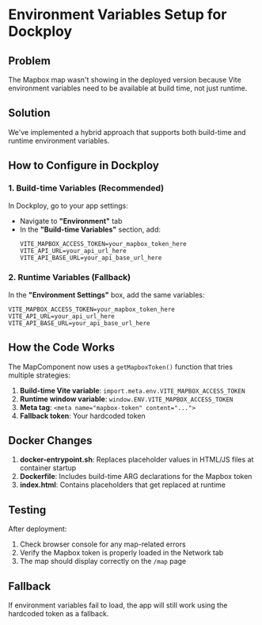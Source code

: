 # Environment Variables Setup for Dockploy

## Problem
The Mapbox map wasn't showing in the deployed version because Vite environment variables need to be available at build time, not just runtime.

## Solution
We've implemented a hybrid approach that supports both build-time and runtime environment variables.

## How to Configure in Dockploy

### 1. Build-time Variables (Recommended)
In Dockploy, go to your app settings:
- Navigate to **"Environment"** tab
- In the **"Build-time Variables"** section, add:
  ```
  VITE_MAPBOX_ACCESS_TOKEN=your_mapbox_token_here
  VITE_API_URL=your_api_url_here
  VITE_API_BASE_URL=your_api_base_url_here
  ```

### 2. Runtime Variables (Fallback)
In the **"Environment Settings"** box, add the same variables:
```
VITE_MAPBOX_ACCESS_TOKEN=your_mapbox_token_here
VITE_API_URL=your_api_url_here
VITE_API_BASE_URL=your_api_base_url_here
```

## How the Code Works

The MapComponent now uses a `getMapboxToken()` function that tries multiple strategies:

1. **Build-time Vite variable**: `import.meta.env.VITE_MAPBOX_ACCESS_TOKEN`
2. **Runtime window variable**: `window.ENV.VITE_MAPBOX_ACCESS_TOKEN`
3. **Meta tag**: `<meta name="mapbox-token" content="...">`
4. **Fallback token**: Your hardcoded token

## Docker Changes

1. **docker-entrypoint.sh**: Replaces placeholder values in HTML/JS files at container startup
2. **Dockerfile**: Includes build-time ARG declarations for the Mapbox token
3. **index.html**: Contains placeholders that get replaced at runtime

## Testing

After deployment:
1. Check browser console for any map-related errors
2. Verify the Mapbox token is properly loaded in the Network tab
3. The map should display correctly on the `/map` page

## Fallback
If environment variables fail to load, the app will still work using the hardcoded token as a fallback.
